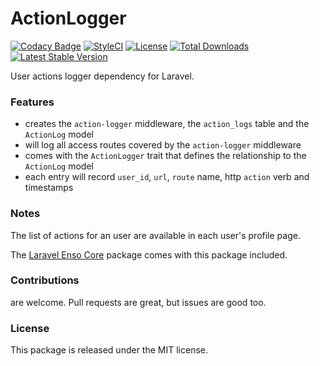 <!--h-->
# ActionLogger

[![Codacy Badge](https://api.codacy.com/project/badge/Grade/dc3819bf2c654b3d8dcaaed8898b214f)](https://www.codacy.com/app/laravel-enso/ActionLogger?utm_source=github.com&amp;utm_medium=referral&amp;utm_content=laravel-enso/ActionLogger&amp;utm_campaign=Badge_Grade)
[![StyleCI](https://styleci.io/repos/85554059/shield?branch=master)](https://styleci.io/repos/85554059)
[![License](https://poser.pugx.org/laravel-enso/actionlogger/license)](https://https://packagist.org/packages/laravel-enso/actionlogger)
[![Total Downloads](https://poser.pugx.org/laravel-enso/actionlogger/downloads)](https://packagist.org/packages/laravel-enso/actionlogger)
[![Latest Stable Version](https://poser.pugx.org/laravel-enso/actionlogger/version)](https://packagist.org/packages/laravel-enso/actionlogger)
<!--/h-->

User actions logger dependency for Laravel.

### Features

- creates the `action-logger` middleware, the `action_logs` table and the `ActionLog` model
- will log all access routes covered by the `action-logger` middleware
- comes with the `ActionLogger` trait that defines the relationship to the `ActionLog` model
- each entry will record `user_id`, `url`, `route` name, http `action` verb and timestamps

### Notes

The list of actions for an user are available in each user's profile page.

The [Laravel Enso Core](https://github.com/laravel-enso/Core) package comes with this package included.

<!--h-->
### Contributions

are welcome. Pull requests are great, but issues are good too.

### License

This package is released under the MIT license.
<!--/h-->
